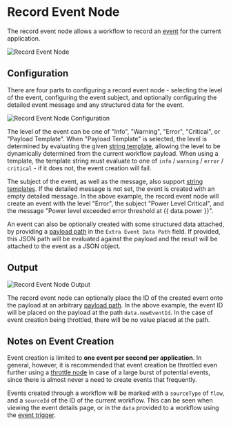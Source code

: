 # Record Event Node

The record event node allows a workflow to record an [event](/events/overview) for the current application.

![Record Event Node](/images/workflows/outputs/record-event-node.png "Record Event Node")

## Configuration

There are four parts to configuring a record event node - selecting the level of the event, configuring the event subject, and optionally configuring the detailed event message and any structured data for the event.

![Record Event Node Configuration](/images/workflows/outputs/record-event-node-config.png "Record Event Node Configuration")

The level of the event can be one of "Info", "Warning", "Error", "Critical", or "Payload Template". When "Payload Template" is selected, the level is determined by evaluating the given [string template](/workflows/accessing-payload-data/#string-templates), allowing the level to be dynamically determined from the current workflow payload. When using a template, the template string must evaluate to one of `info` / `warning` / `error` / `critical` - if it does not, the event creation will fail.

The subject of the event, as well as the message, also support [string templates](/workflows/accessing-payload-data/#string-templates). If the detailed message is not set, the event is created with an empty detailed message. In the above example, the record event node will create an event with the level "Error", the subject "Power Level Critical", and the message "Power level exceeded error threshold at {{ data.power }}".

An event can also be optionally created with some structured data attached, by providing a [payload path](/workflows/accessing-payload-data/#payload-paths) in the `Extra Event Data Path` field. If provided, this JSON path will be evaluated against the payload and the result will be attached to the event as a JSON object.

## Output

![Record Event Node Output](/images/workflows/outputs/record-event-node-output.png "Record Event Node Output")

The record event node can optionally place the ID of the created event onto the payload at an arbitrary [payload path](/workflows/accessing-payload-data/#payload-paths). In the above example, the event ID will be placed on the payload at the path `data.newEventId`. In the case of event creation being throttled, there will be no value placed at the path.

## Notes on Event Creation

Event creation is limited to **one event per second per application**. In general, however, it is recommended that event creation be throttled even further using a [throttle node](/workflows/logic/throttle/) in case of a large burst of potential events, since there is almost never a need to create events that frequently.

Events created through a workflow will be marked with a `sourceType` of `flow`, and a `sourceId` of the ID of the current workflow. This can be seen when viewing the event details page, or in the `data` provided to a workflow using the [event trigger](/workflows/triggers/event).
